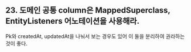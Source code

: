 ## 23. 도메인 공통 column은 MappedSuperclass, EntityListeners 어노테이션을 사용해라.

Pk와 createdAt, updatedAt을 나눠서 보는 경우도 있어
이 둘을 분리하여 권라하는 것이 좋다.